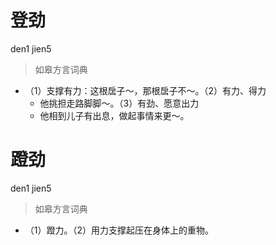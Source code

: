 # 登劲
den1 jien5
> 如皋方言词典
- （1）支撑有力：这根扂子～，那根扂子不～。（2）有力、得力
  - 他挑担走路脚脚～。（3）有劲、愿意出力
  - 他相到儿子有出息，做起事情来更～。

# 蹬劲
den1 jien5
> 如皋方言词典
- （1）蹬力。（2）用力支撑起压在身体上的重物。
